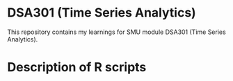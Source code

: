 # DSA301 (Time Series Analytics)
This repository contains my learnings for SMU module DSA301 (Time Series Analytics).

# Description of R scripts
